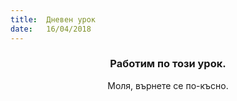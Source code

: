 ```yaml
---
title:  Дневен урок
date:   16/04/2018
---
```


### <center>Работим по този урок.</center>
<center>Моля, върнете се по-късно.</center>